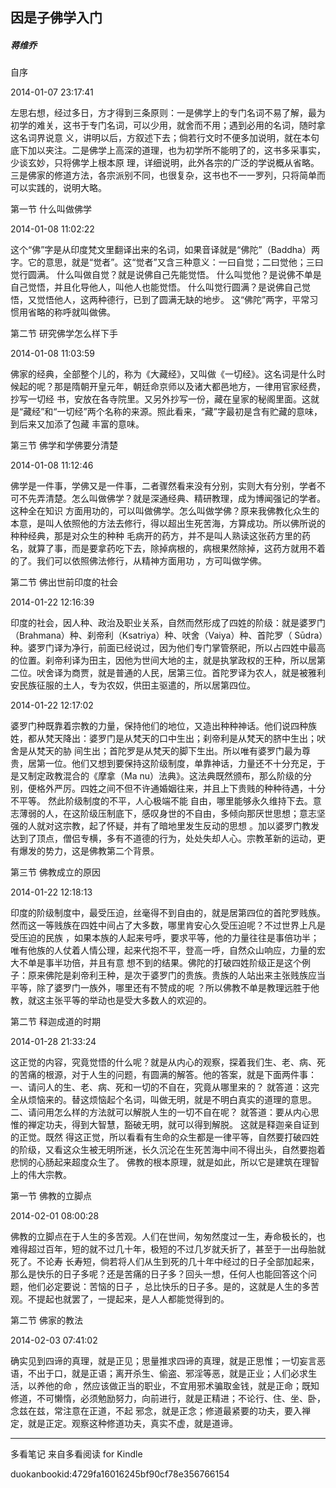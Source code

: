 ## 因是子佛学入门

##### 蒋维乔

  

  自序

  

2014-01-07 23:17:41

左思右想，经过多日，方才得到三条原则：一是佛学上的专门名词不易了解，最为初学的难关，这书于专门名词，可以少用，就舍而不用；遇到必用的名词，随时拿这名词界说意
义，讲明以后，方叙述下去；倘若行文时不便多加说明，就在本句底下加以夹注。二是佛学上高深的道理，也为初学所不能明了的，这书多采事实，少谈玄妙，只将佛学上根本原
理，详细说明，此外各宗的广泛的学说概从省略。三是佛家的修道方法，各宗派别不同，也很复杂，这书也不一一罗列，只将简单而可以实践的，说明大略。

  

  第一节 什么叫做佛学

  

2014-01-08 11:02:22

这个“佛”字是从印度梵文里翻译出来的名词，如果音译就是“佛陀”（Baddha）两字。它的意思，就是“觉者”。这“觉者”又含三种意义：一曰自觉；二曰觉他；三曰
觉行圆满。 什么叫做自觉？就是说佛自己先能觉悟。 什么叫觉他？是说佛不单是自己觉悟，并且化导他人，叫他人也能觉悟。
什么叫觉行圆满？是说佛自己觉悟，又觉悟他人，这两种德行，已到了圆满无缺的地步。 这“佛陀”两字，平常习惯用省略的称呼就叫做佛。

  

  第二节 研究佛学怎么样下手

  

2014-01-08 11:03:59

佛家的经典，全部整个儿的，称为《大藏经》，又叫做《一切经》。这名词是什么时候起的呢？那是隋朝开皇元年，朝廷命京师以及诸大都邑地方，一律用官家经费，抄写一切经
书，安放在各寺院里。又另外抄写一份，藏在皇家的秘阁里面。这就是“藏经”和“一切经”两个名称的来源。照此看来，“藏”字最初是含有贮藏的意味，到后来又加添了包藏
丰富的意味。

  

  第三节 佛学和学佛要分清楚

  

2014-01-08 11:12:46

佛学是一件事，学佛又是一件事，二者骤然看来没有分别，实则大有分别，学者不可不先弄清楚。怎么叫做佛学？就是深通经典、精研教理，成为博闻强记的学者。这种全在知识
方面用功的，可以叫做佛学。怎么叫做学佛？原来我佛教化众生的本意，是叫人依照他的方法去修行，得以超出生死苦海，方算成功。所以佛所说的种种经典，那是对众生的种种
毛病开的药方，并不是叫人熟读这张药方里的药名，就算了事，而是要拿药吃下去，除掉病根的，病根果然除掉，这药方就用不着的了。我们可以依照佛法修行，从精神方面用功
，方可叫做学佛。

  

  第二节 佛出世前印度的社会

  

2014-01-22 12:16:39

印度的社会，因人种、政治及职业关系，自然而然形成了四姓的阶级：就是婆罗门（Brahmana）种、刹帝利（Ksatriya）种、吠舍（Vaiya）种、首陀罗（
Sūdra）种。婆罗门译为净行，前面已经说过，因为他们专门掌管祭祀，所以占四姓中最高的位置。刹帝利译为田主，因他为世间大地的主，就是执掌政权的王种，所以居第
二位。吠舍译为商贾，就是普通的人民，居第三位。首陀罗译为农人，就是被雅利安民族征服的土人，专为农奴，供田主驱遣的，所以居第四位。

  

2014-01-22 12:17:02

婆罗门种既靠着宗教的力量，保持他们的地位，又造出种种神话。他们说四种族姓，都从梵天降出：婆罗门是从梵天的口中生出；刹帝利是从梵天的脐中生出；吠舍是从梵天的胁
间生出；首陀罗是从梵天的脚下生出。所以唯有婆罗门最为尊贵，居第一位。他们又想到要保持这阶级制度，单靠神话，力量还不十分充足，于是又制定政教混合的《摩拿（Ma
nu）法典》。这法典既然颁布，那么阶级的分别，便格外严厉。四姓之间不但不许通婚姻往来，并且上下贵贱的种种待遇，十分不平等。 然此阶级制度的不平，人心极端不能
自由，哪里能够永久维持下去。意志薄弱的人，在这阶级压制底下，感叹身世的不自由，多倾向那厌世思想；意志坚强的人就对这宗教，起了怀疑，并有了暗地里发生反动的思想
。加以婆罗门教发达到了顶点，僧侣专横，多有不道德的行为，处处失却人心。宗教革新的运动，更有爆发的势力，这是佛教第二个背景。

  

  第三节 佛教成立的原因

  

2014-01-22 12:18:13

印度的阶级制度中，最受压迫，丝毫得不到自由的，就是居第四位的首陀罗贱族。然而这一等贱族在四姓中间占了大多数，哪里肯安心久受压迫呢？不过世界上凡是受压迫的民族
，如果本族的人起来号呼，要求平等，他的力量往往是事倍功半；唯有他族的人仗着人情公理，起来代抱不平，登高一呼，自然众山响应，力量的宏大不单是事半功倍，并且有意
想不到的结果。佛陀的打破四姓阶级正是这个例子：原来佛陀是刹帝利王种，是次于婆罗门的贵族。贵族的人站出来主张贱族应当平等，除了婆罗门一族外，哪里还有不赞成的呢
？所以佛教不单是教理远胜于他教，就这主张平等的举动也是受大多数人的欢迎的。

  

  第二节 释迦成道的时期

  

2014-01-28 21:33:24

这正觉的内容，究竟觉悟的什么呢？就是从内心的观察，探着我们生、老、病、死的苦痛的根源，对于人生的问题，有圆满的解答。他的答案，就是下面两件事：
一、请问人的生、老、病、死和一切的不自在，究竟从哪里来的？ 就答道：这完全从烦恼来的。替这烦恼起个名词，叫做无明，就是不明白真实的道理的意思。
二、请问用怎么样的方法就可以解脱人生的一切不自在呢？ 就答道：要从内心思惟的禅定功夫，得到大智慧，豁破无明，就可以得到解脱。 这就是释迦亲自证到的正觉。既然
得这正觉，所以看看有生命的众生都是一律平等，自然要打破四姓的阶级，又看这众生被无明所迷，长久沉沦在生死苦海中间不得出头，自然要抱着悲悯的心肠起来超度众生了。
佛教的根本原理，就是如此，所以它是建筑在理智上的伟大宗教。

  

  第一节 佛教的立脚点

  

2014-02-01 08:00:28

佛教的立脚点在于人生的多苦观。人们在世间，匆匆然度过一生，寿命极长的，也难得超过百年，短的就不过几十年，极短的不过几岁就夭折了，甚至于一出母胎就死了。不论寿
长寿短，倘若将人们从生到死的几十年中经过的日子全部加起来，那么是快乐的日子多呢？还是苦痛的日子多？回头一想，任何人也能回答这个问题，他们必定要说：苦恼的日子
，总比快乐的日子多。是的，这就是人生的多苦观。不提起也就罢了，一提起来，是人人都能觉得到的。

  

  第二节 佛家的教法

  

2014-02-03 07:41:02

确实见到四谛的真理，就是正见；思量推求四谛的真理，就是正思惟；一切妄言恶语，不出于口，就是正语；离开杀生、偷盗、邪淫等恶，就是正业；人们必求生活，以养他的命
，然应该做正当的职业，不宜用邪术骗取金钱，就是正命；既知修道，不可懒惰，必须勉励努力，向前进行，就是正精进；不论行、住、坐、卧，念兹在兹，常注意在正道，不起
邪念，就是正念；修道最紧要的功夫，要入禅定，就是正定。观察这种修道功夫，真实不虚，就是道谛。

* * *

多看笔记 来自多看阅读 for Kindle

duokanbookid:4729fa16016245bf90cf78e356766154

